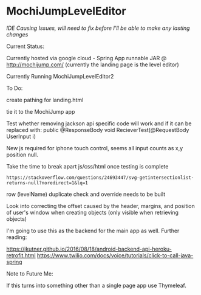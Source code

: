 # MochiJumpLevelEditor

*IDE Causing Issues, will need to fix before I'll be able to make any lasting changes*

Current Status:

Currently hosted via google cloud - Spring App runnable JAR @ http://mochijump.com/ (currently the landing page is the level editor)

Currently Running MochiJumpLevelEditor2

To Do:

create pathing for landing.html

tie it to the MochiJump app

Test whether removing jackson api specific code will work and if it can be replaced with:
	public @ResponseBody void RecieverTest(@RequestBody UserInput i)

New js required for iphone touch control, seems all input counts as x,y position null.

Take the time to break apart js/css/html once testing is complete

	https://stackoverflow.com/questions/24693447/svg-getintersectionlist-returns-null?noredirect=1&lq=1

row (levelName) duplicate check and override needs to be built

Look into correcting the offset caused by the header, margins, and position of user's window when creating objects (only visible when retrieving objects)

I'm going to use this as the backend for the main app as well. Further reading:

https://jkutner.github.io/2016/08/18/android-backend-api-heroku-retrofit.html
https://www.twilio.com/docs/voice/tutorials/click-to-call-java-spring

Note to Future Me:

If this turns into something other than a single page app use Thymeleaf.
